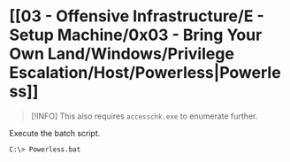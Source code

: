 # [[03 - Offensive Infrastructure/E - Setup Machine/0x03 - Bring Your Own Land/Windows/Privilege Escalation/Host/Powerless|Powerless]]

> [!INFO]
> This also requires `accesschk.exe` to enumerate further.

Execute the batch script.

```
C:\> Powerless.bat
```